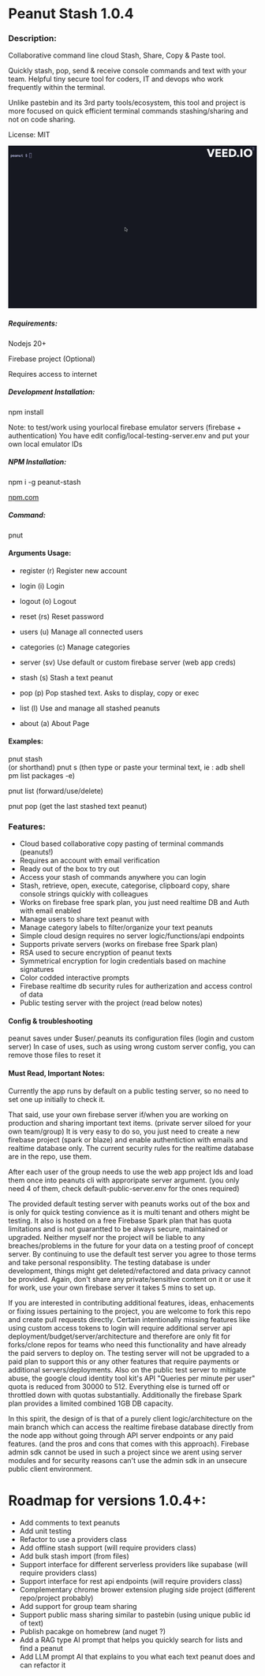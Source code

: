# Peanut Stash 1.0.4 

### Description:
Collaborative command line cloud Stash, Share, Copy & Paste tool.

Quickly stash, pop, send & receive console commands and text with your team.
Helpful tiny secure tool for coders, IT and devops who work frequently within the terminal.

Unlike pastebin and its 3rd party tools/ecosystem, this tool and project is more focused on quick efficient terminal commands stashing/sharing and not on code sharing.

License: MIT

![](https://github.com/roymasad/peanut-stash/blob/b98590830ec3fa2e806bb850a484cd6253c693e9/console.gif)

##### Requirements:

Nodejs 20+

Firebase project (Optional)

Requires access to internet

##### Development Installation:

npm install

Note: to test/work using  yourlocal firebase emulator servers (firebase + authentication)
You have edit config/local-testing-server.env and put your own local emulator IDs

##### NPM Installation:

npm i -g peanut-stash

[npm.com](https://www.npmjs.com/package/peanut-stash)

#####  Command:

pnut

#### Arguments Usage:

* register (r) <email>                     Register new account
* login (i) <email>                        Login
* logout (o)                               Logout
* reset (rs)                               Reset password

* users (u)                                Manage all connected users

* categories (c)                           Manage categories

* server (sv)                              Use default or custom firebase server (web app creds)

* stash (s)                                Stash a text peanut
* pop (p)                                  Pop stashed text. Asks to display, copy or exec
* list (l)                                 Use and manage all stashed peanuts

* about (a)                                About Page

#### Examples:

pnut stash  
(or shorthand) 
pnut s 
(then type or paste your terminal text, ie : adb shell pm list packages -e) 

pnut list
(forward/use/delete)

pnut pop
(get the last stashed text peanut)

### Features:

* Cloud based collaborative copy pasting of terminal commands (peanuts!)
* Requires an account with email verification
* Ready out of the box to try out
* Access your stash of commands anywhere you can login
* Stash, retrieve, open, execute, categorise, clipboard copy, share console strings quickly with colleagues
* Works on firebase free spark plan, you just need realtime DB and Auth with email enabled
* Manage users to share text peanut with
* Manage category labels to filter/organize your text peanuts
* Simple cloud design requires no server logic/functions/api endpoints
* Supports private servers (works on firebase free Spark plan)
* RSA used to secure encryption of peanut texts
* Symmetrical encryption for login credentials based on machine signatures
* Color codded interactive prompts
* Firebase realtime db security rules for autherization and access control of data
* Public testing server with the project (read below notes)

#### Config & troubleshooting

peanut saves under $user/.peanuts its configuration files (login and custom server)
In case of uses, such as using wrong custom server config, you can remove those files to reset it

#### Must Read, Important Notes:

Currently the app runs by default on a public testing server, so no need to set one up initially to check it.

That said, use your own firebase server if/when you are working on production and sharing important text items. (private server siloed for your own team/group)
It is very easy to do so, you just need to create a new firebase project (spark or blaze) and enable authentiction with emails and realtime database only.
The current security rules for the realtime database are in the repo, use them. 

After each user of the group needs to use the web app project Ids and load them once into peanuts cli with approripate server argument. (you only need 4 of them, check default-public-server.env for the ones required)

The provided default testing server with peanuts works out of the box and is only for quick testing convience as it is multi tenant and others might be testing. It also is hosted on a free Firebase Spark plan that has quota limitations and is not guarantted to be always secure, maintained or upgraded. Neither myself nor the project will be liable to any breaches/problems in the future for your data on a testing proof of concept server. 
By continuing to use the default test server you agree to those terms and take personal responsiblity. The testing database is under development, things might get deleted/refactored and data privacy cannot be provided. Again, don't share any private/sensitive content on it or use it for work, use your own firebase server it takes 5 mins to set up.

If you are interested in contributing additional features, ideas, enhacements or fixing issues pertaining to the project, you are welcome to fork this repo and create pull requests directly.
Certain intentionally missing features like using custom access tokens to login will require additional server api deployment/budget/server/architecture and therefore are only fit for forks/clone repos for teams who need this functionality and have already the paid servers to deploy on. The testing server will not be upgraded to a paid plan to support this or any other features that require payments or additional servers/deployments. Also on the public test server to mitigate abuse, the google cloud identity tool kit's API "Queries per minute per user" quota is reduced from 30000 to 512. Everything else is turned off or throttled down with quotas substantially. Additionally the firebase Spark plan provides a limited combined 1GB DB capacity.

In this spirit, the design of is that of a purely client logic/architecture on the main branch which can access the realtime firebase database directly from the node app without going through API server endpoints or any paid features. (and the pros and cons that comes with this approach). Firebase admin sdk cannot be used in such a project since we arent using server modules and for security reasons can't use the admin sdk in an unsecure public client environment.


# Roadmap for versions 1.0.4+:

* Add comments to text peanuts
* Add unit testing
* Refactor to use a providers class
* Add offline stash support (will require providers class)
* Add bulk stash import (from files)
* Support interface for different serverless providers like supabase (will require providers class)
* Support interface for rest api endpoints (will require providers class)
* Complementary chrome brower extension pluging side project (different repo/project probably)
* Add support for group team sharing
* Support public mass sharing similar to pastebin (using unique public id of text)
* Publish pacakge on homebrew (and nuget ?)
* Add a RAG type AI prompt that helps you quickly search for lists and find a peanut
* Add LLM prompt AI that explains to you what each text peanut does and can refactor it
  
  

